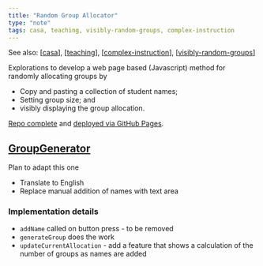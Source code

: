 ```yaml
---
title: "Random Group Allocator"
type: "note"
tags: casa, teaching, visibly-random-groups, complex-instruction
---
```


See also: [[casa]], [[teaching]], [[complex-instruction]], [[visibly-random-groups]]

Explorations to develop a web page based (Javascript) method for randomly allocating groups by 

- Copy and pasting a collection of student names;
- Setting group size; and 
- visibly displaying the group allocation.

[Repo complete](https://github.com/djplaner/GroupGenerator) and [deployed via GitHub Pages](https://djplaner.github.io/GroupGenerator/).

## [GroupGenerator](https://github.com/togarci/GroupGenerator)

Plan to adapt this one

- Translate to English
- Replace manual addition of names with text area

### Implementation details

- `addName` called on button press - to be removed
- `generateGroup` does the work
- `updateCurrentAllocation` - add a feature that shows a calculation of the number of groups as names are added






[//begin]: # "Autogenerated link references for markdown compatibility"
[casa]: casa "Contextually Appropriate Scaffolding Assemblages (CASA)"
[teaching]: ..%2FTeaching%2Fteaching "Teaching"
[complex-instruction]: ..%2FTeaching%2FMathematics%2Fcomplex-instruction "Complex instruction"
[visibly-random-groups]: ..%2FTeaching%2FMathematics%2Fvisibly-random-groups "Visibly random groups"
[//end]: # "Autogenerated link references"